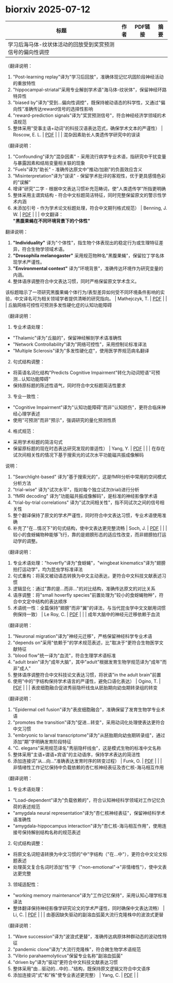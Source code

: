 # biorxiv 2025-07-12

| 标题 | 作者 | PDF链接 |  摘要 |
|------|------|--------|------|
| 学习后海马体-纹状体活动的回放受到奖赏预测信号的偏向性调控

（翻译说明：
1. "Post-learning replay"译为"学习后回放"，准确体现记忆巩固阶段神经活动的重放特性
2. "hippocampal-striatal"采用专业解剖学术语"海马体-纹状体"，保留神经环路特异性
3. "biased by"译为"受到...偏向性调控"，既保持被动语态的科学性，又通过"偏向性"准确传达reward信号的选择性影响
4. "reward-prediction signals"译为"奖赏预测信号"，符合神经经济学领域的术语规范
5. 整体采用"受事主语+动词"的科技汉语表达范式，确保学术文本的严谨性） | Roscow, E. L. | [PDF](https://doi.org/10.1101/716290) |  |
| 混杂因素助长人类遗传学研究中的误读

（翻译说明：
1. "Confounding"译为"混杂因素" - 采用流行病学专业术语，指研究中干扰变量与暴露因素和结局变量相关联的现象
2. "Fuels"译为"助长" - 准确传达原文中"推动/加剧"的负面效应含义
3. "Misinterpretation"译为"误读" - 保留学术批评的客观性，优于更具感情色彩的"误解"
4. 增译"研究"二字 - 根据中文表达习惯补充范畴词，使"人类遗传学"所指更明确
5. 整体采用主谓宾结构 - 符合中文标题简洁特征，同时完整保留原文的警示性学术内涵
6. 未添加引号 - 作为学术论文标题处理，符合中文期刊格式规范） | Benning, J. W. | [PDF](https://doi.org/10.1101/2023.11.01.565061) |  |
| 中文翻译：  
**"黑腹果蝇在不同环境背景下的个体性"**  

翻译说明：  
1. **"Individuality"** 译为"个体性"，指生物个体表现出的稳定行为或生理特征差异，符合生物学领域术语。  
2. **"Drosophila melanogaster"** 采用规范物种名"黑腹果蝇"，保留拉丁学名体现学术严谨性。  
3. **"Environmental context"** 译为"环境背景"，准确传达环境作为研究变量的内涵。  
4. 整体语序调整符合中文表达习惯，同时严格保留原文学术含义。  

该标题暗示了一项研究黑腹果蝇个体行为/表型差异如何受不同环境条件影响的实验，中文译名可为相关领域学者提供清晰的研究指向。 | Mathejczyk, T. | [PDF](https://doi.org/10.1101/2023.11.26.568741) |  |
| 丘脑网络可控性可预测多发性硬化症的认知功能障碍

（翻译说明：
1. 专业术语处理：
- "Thalamic"译为"丘脑的"，保留神经解剖学术语准确性
- "Network Controllability"译为"网络可控性"，采用控制论标准译法
- "Multiple Sclerosis"译为"多发性硬化症"，使用医学界规范病名翻译

2. 句式结构调整：
- 将英语名词化结构"Predicts Cognitive Impairment"转化为动词短语"可预测...认知功能障碍"
- 保持原标题的陈述性语气，同时符合中文标题简洁性要求

3. 专业一致性：
- "Cognitive Impairment"译为"认知功能障碍"而非"认知损伤"，更符合临床神经心理学表述
- 使用"可预测"而非"预示"，强调研究的量化预测性质

4. 格式规范：
- 采用学术标题的简洁句式
- 保留原标题的现在时态表达研究发现的普适性） | Yang, Y. | [PDF](https://doi.org/10.1101/2023.11.29.568586) |  |
| 在存在试次间相关性的情况下基于搜索光的试次水平功能磁共振成像解码

说明：
1. "Searchlight-based" 译为"基于搜索光的"，这是fMRI分析中常用的空间模式分析方法
2. "trial-wise" 译为"试次水平"，指对每个独立试次(trial)进行分析
3. "fMRI decoding" 译为"功能磁共振成像解码"，是标准的神经影像学术语
4. "trial-by-trial correlations" 译为"试次间相关性"，指不同试次之间的信号相关性
5. 整个翻译保持了原文的学术严谨性，同时符合中文表达习惯，专业术语使用准确
6. 补充了"在...情况下"的句式结构，使中文表达更完整流畅 | Soch, J. | [PDF](https://doi.org/10.1101/2023.12.05.570090) |  |
| 较小的食蚜蝇物种能够飞行，靠的是翅膀形态的适应性改变，而非翅膀拍打运动学的调整。

（翻译说明：
1. 专业术语处理："hoverfly"译为"食蚜蝇"，"wingbeat kinematics"译为"翅膀拍打运动学"，均为昆虫学标准译法
2. 句式重构：将英文被动语态转换为中文主动表达，更符合中文科技文献表述习惯
3. 逻辑显化：通过"靠的是...而非..."的对比结构，准确传达原文的对比关系
4. 语序调整：将"small hoverfly species"前置处理为"较小的食蚜蝇物种"，符合中文定中结构的表达顺序
5. 术语统一性：全篇保持"翅膀"而非"翼"的译法，与当代昆虫学中文文献用词惯例保持一致） | Le Roy, C. | [PDF](https://doi.org/10.1101/2024.04.08.588585) |  |
| 成年大脑中的神经元迁移依赖于血流

（翻译说明：
1. "Neuronal migration"译为"神经元迁移"，严格保留神经科学专业术语
2. "depends on"采用"依赖于"的学术规范表述，比"取决于"更符合生物医学文献特征
3. "blood flow"统一译为"血流"，符合生理学术语标准
4. "adult brain"译为"成年大脑"，其中"adult"根据发育生物学规范译为"成年"而非"成人"
5. 整体语序调整符合中文科技论文表达习惯，将状语"in the adult brain"前置
6. 使用"中的"字结构保持学术语言的严谨性，避免口语化表达） | Ogino, T. | [PDF](https://doi.org/10.1101/2024.05.16.594485) |  |
| 表皮细胞融合促进秀丽隐杆线虫从胚胎期向幼虫期转录组的转变

（翻译说明：
1. "Epidermal cell fusion"译为"表皮细胞融合"，准确保留了发育生物学专业术语
2. "promotes the transition"译为"促进...转变"，采用动词化处理使表达更符合中文习惯
3. "embryonic to larval transcriptome"译为"从胚胎期向幼虫期转录组"，通过添加"期"字明确发育阶段特征
4. "C. elegans"采用规范译名"秀丽隐杆线虫"，这是模式生物的标准中文名称
5. 整体采用"主语+谓语+宾语"的主动语序，保持学术表达的简洁性
6. 添加连接词"从...向..."准确表达发育时序的转变过程） | Funk, O. | [PDF](https://doi.org/10.1101/2024.05.22.595354) |  |
| 非情绪性工作记忆保持中负载依赖的杏仁核神经表征及杏仁核-海马相互作用

（翻译说明：
1. 专业术语处理：
- "Load-dependent"译为"负载依赖的"，符合认知神经科学领域对工作记忆负荷的表述规范
- "amygdala neural representation"译为"杏仁核神经表征"，保留神经科学术语准确性
- "amygdala-hippocampus interaction"译为"杏仁核-海马相互作用"，使用连接号保持解剖结构名称的规范表述

2. 句式结构调整：
- 将原文名词短语转换为中文习惯的"中"字结构（"在...中"），更符合中文论文标题表述
- 处理英文复合名词时添加"性"字（"non-emotional"→"非情绪性"），使中文表达更完整

3. 领域适配性：
- "working memory maintenance"译为"工作记忆保持"，采用认知心理学标准译法
- 整体翻译保持神经影像学研究论文的学术严谨性，同时确保中文表达流畅） | Li, C. | [PDF](https://doi.org/10.1101/2024.05.30.596374) |  |
| 由基因缺失驱动的副溶血弧菌大流行克隆株中的波浪式更替

（翻译说明：
1. "Wave succession"译为"波浪式更替"，准确传达病原体种群动态的波动性特征
2. "pandemic clone"译为"大流行克隆株"，符合微生物学术语规范
3. "Vibrio parahaemolyticus"保留专业名称"副溶血弧菌"
4. "driven by"译为"驱动"更符合中文科技文献表达习惯
5. 整体采用"由...驱动的...中的..."结构，既保持原文逻辑又符合中文语序
6. 添加连接词"式"和"株"使专业表述更完整） | Yang, C. | [PDF](https://doi.org/10.1101/2024.06.03.596356) |  |
